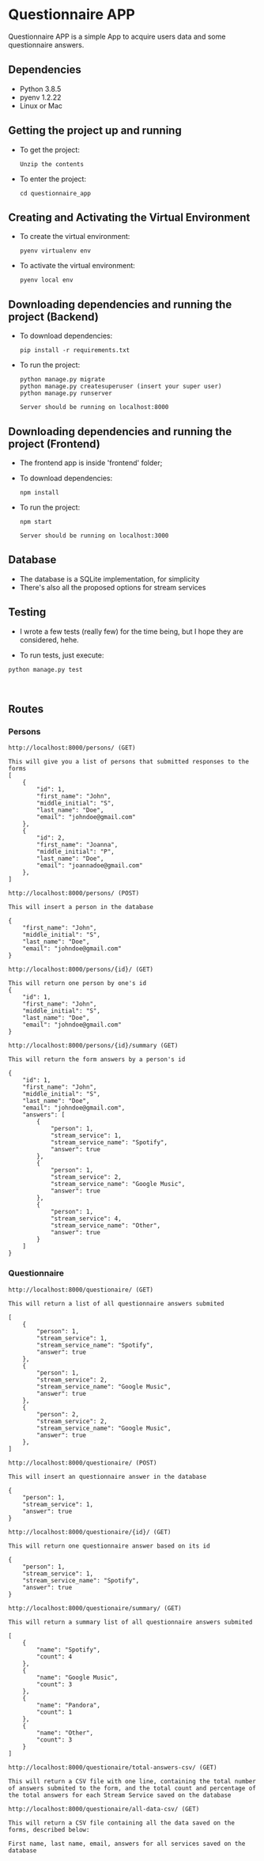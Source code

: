 # Questionnaire APP

Questionnaire APP is a simple App to acquire users data and some questionnaire answers.

## Dependencies
- Python 3.8.5
- pyenv 1.2.22
- Linux or Mac

## Getting the project up and running
- To get the project:
    ```
    Unzip the contents
    ```
- To enter the project:
    ```
    cd questionnaire_app
    ```

## Creating and Activating the Virtual Environment
- To create the virtual environment:
    ```
    pyenv virtualenv env
    ```
- To activate the virtual environment:
    ```
    pyenv local env
    ```

## Downloading dependencies and running the project (Backend)
- To download dependencies:
    ```
    pip install -r requirements.txt
    ```

- To run the project:
    ```
    python manage.py migrate
    python manage.py createsuperuser (insert your super user)
    python manage.py runserver

    Server should be running on localhost:8000
    ```

## Downloading dependencies and running the project (Frontend)

- The frontend app is inside 'frontend' folder;

- To download dependencies:
    ```
    npm install
    ```

- To run the project:
    ```
    npm start

    Server should be running on localhost:3000
    ```

## Database
- The database is a SQLite implementation, for simplicity
- There's also all the proposed options for stream services

## Testing
- I wrote a few tests (really few) for the time being, but I hope they are considered, hehe.

- To run tests, just execute:
```
python manage.py test
```

<br>

## Routes

### Persons

```
http://localhost:8000/persons/ (GET)

This will give you a list of persons that submitted responses to the forms
[
    {
        "id": 1,
        "first_name": "John",
        "middle_initial": "S",
        "last_name": "Doe",
        "email": "johndoe@gmail.com"
    },
    {
        "id": 2,
        "first_name": "Joanna",
        "middle_initial": "P",
        "last_name": "Doe",
        "email": "joannadoe@gmail.com"
    },
]
```

```
http://localhost:8000/persons/ (POST)

This will insert a person in the database

{
    "first_name": "John",
    "middle_initial": "S",
    "last_name": "Doe",
    "email": "johndoe@gmail.com"
}
```

```
http://localhost:8000/persons/{id}/ (GET)

This will return one person by one's id
{
    "id": 1,
    "first_name": "John",
    "middle_initial": "S",
    "last_name": "Doe",
    "email": "johndoe@gmail.com"
}
```

```
http://localhost:8000/persons/{id}/summary (GET)

This will return the form answers by a person's id

{
    "id": 1,
    "first_name": "John",
    "middle_initial": "S",
    "last_name": "Doe",
    "email": "johndoe@gmail.com",
    "answers": [
        {
            "person": 1,
            "stream_service": 1,
            "stream_service_name": "Spotify",
            "answer": true
        },
        {
            "person": 1,
            "stream_service": 2,
            "stream_service_name": "Google Music",
            "answer": true
        },
        {
            "person": 1,
            "stream_service": 4,
            "stream_service_name": "Other",
            "answer": true
        }
    ]
}
```


### Questionnaire

```
http://localhost:8000/questionaire/ (GET)

This will return a list of all questionnaire answers submited

[
    {
        "person": 1,
        "stream_service": 1,
        "stream_service_name": "Spotify",
        "answer": true
    },
    {
        "person": 1,
        "stream_service": 2,
        "stream_service_name": "Google Music",
        "answer": true
    },
    {
        "person": 2,
        "stream_service": 2,
        "stream_service_name": "Google Music",
        "answer": true
    },
]
```

```
http://localhost:8000/questionaire/ (POST)

This will insert an questionnaire answer in the database

{
    "person": 1,
    "stream_service": 1,
    "answer": true
}

```


```
http://localhost:8000/questionaire/{id}/ (GET)

This will return one questionnaire answer based on its id

{
    "person": 1,
    "stream_service": 1,
    "stream_service_name": "Spotify",
    "answer": true
}

```

```
http://localhost:8000/questionaire/summary/ (GET)

This will return a summary list of all questionnaire answers submited

[
    {
        "name": "Spotify",
        "count": 4
    },
    {
        "name": "Google Music",
        "count": 3
    },
    {
        "name": "Pandora",
        "count": 1
    },
    {
        "name": "Other",
        "count": 3
    }
]
```

```
http://localhost:8000/questionaire/total-answers-csv/ (GET)

This will return a CSV file with one line, containing the total number of answers submited to the form, and the total count and percentage of the total answers for each Stream Service saved on the database
```

```
http://localhost:8000/questionaire/all-data-csv/ (GET)

This will return a CSV file containing all the data saved on the forms, described below:

First name, last name, email, answers for all services saved on the database
```
